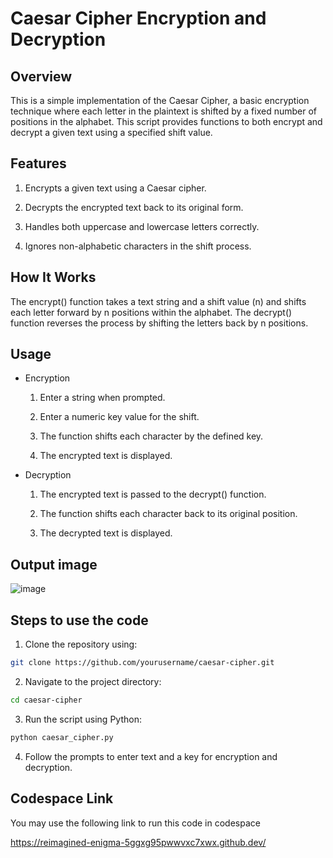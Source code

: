# Caesar Cipher Encryption and Decryption

## Overview
This is a simple implementation of the Caesar Cipher, a basic encryption technique where each letter in the plaintext is shifted by a fixed number of positions in the alphabet. This script provides functions to both encrypt and decrypt a given text using a specified shift value.

## Features

1) Encrypts a given text using a Caesar cipher.

2) Decrypts the encrypted text back to its original form.

3) Handles both uppercase and lowercase letters correctly.

4) Ignores non-alphabetic characters in the shift process.

## How It Works
The encrypt() function takes a text string and a shift value (n) and shifts each letter forward by n positions within the alphabet.
The decrypt() function reverses the process by shifting the letters back by n positions.

## Usage
- Encryption

  1) Enter a string when prompted.

  2) Enter a numeric key value for the shift.

  3) The function shifts each character by the defined key.

  4) The encrypted text is displayed.

- Decryption

  1) The encrypted text is passed to the decrypt() function.

  2) The function shifts each character back to its original position.

  3) The decrypted text is displayed.
 
## Output image
![image](https://github.com/user-attachments/assets/89c31c9b-7673-4bde-8885-5fd6b15e6bb1)

## Steps to use the code

1) Clone the repository using:
```sh
git clone https://github.com/yourusername/caesar-cipher.git
```
2) Navigate to the project directory:
```sh
cd caesar-cipher
```
3) Run the script using Python:
```sh
python caesar_cipher.py
```
4) Follow the prompts to enter text and a key for encryption and decryption.


## Codespace Link

You may use the following link to run this code in codespace

https://reimagined-enigma-5ggxg95pwwvxc7xwx.github.dev/




